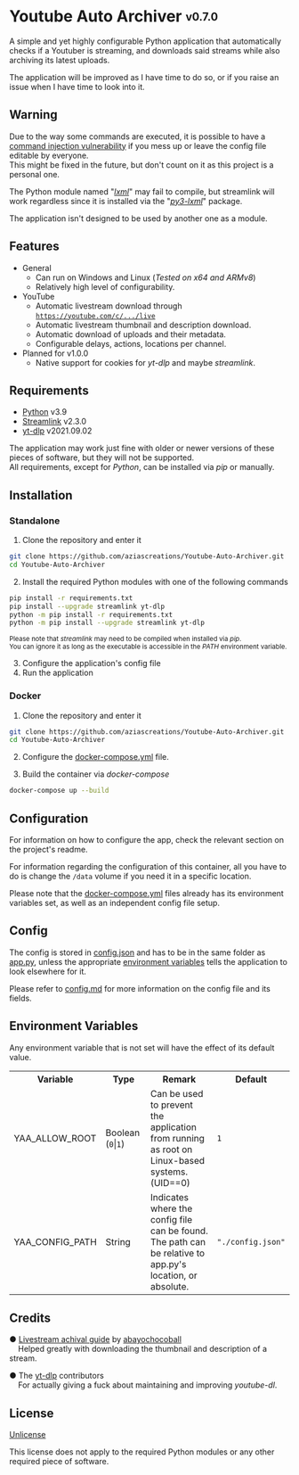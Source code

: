 # Youtube Auto Archiver <sub><sup>v0.7.0</sup></sub>
A simple and yet highly configurable Python application that automatically checks if a Youtuber is streaming,
and downloads said streams while also archiving its latest uploads.

The application will be improved as I have time to do so, or if you raise an issue when I have time to look into it.

## Warning
Due to the way some commands are executed, it is possible to have a
[command injection vulnerability](https://owasp.org/www-community/attacks/Command_Injection)
if you mess up or leave the config file editable by everyone.<br><!--This problem **can be mitigated** if you set up the appropriate [environment variables ](#environment-variables).-->
This might be fixed in the future, but don't count on it as this project is a personal one.

The Python module named "*[lxml](https://lxml.de/)*" may fail to compile, but streamlink will work regardless since 
it is installed via the "*[py3-lxml](https://pkgs.alpinelinux.org/packages?name=py3-lxml)*" package.

The application isn't designed to be used by another one as a module.


## Features
* General
  * Can run on Windows and Linux (*Tested on x64 and ARMv8*)
  * Relatively high level of configurability.
* YouTube
  * Automatic livestream download through <code>https://youtube.com/c/.../live</code>
  * Automatic livestream thumbnail and description download.
  * Automatic download of uploads and their metadata.
  * Configurable delays, actions, locations per channel.
* Planned for v1.0.0
  * Native support for cookies for *yt-dlp* and maybe *streamlink*.

## Requirements
* [Python](https://www.python.org/) v3.9
* [Streamlink](https://streamlink.github.io/) v2.3.0
* [yt-dlp](https://github.com/yt-dlp/yt-dlp) v2021.09.02

The application may work just fine with older or newer versions of these pieces of software, but they will not be supported.<br>
All requirements, except for *Python*, can be installed via *pip* or manually.

## Installation

### Standalone
1. Clone the repository and enter it
```bash
git clone https://github.com/aziascreations/Youtube-Auto-Archiver.git
cd Youtube-Auto-Archiver
```

2. Install the required Python modules with one of the following commands
```bash
pip install -r requirements.txt
pip install --upgrade streamlink yt-dlp
python -m pip install -r requirements.txt
python -m pip install --upgrade streamlink yt-dlp
```
<sup>Please note that *streamlink* may need to be compiled when installed via *pip*.<br>
You can ignore it as long as the executable is accessible in the *PATH* environment variable.</sup>

3. Configure the application's config file
4. Run the application

### Docker
1. Clone the repository and enter it
```bash
git clone https://github.com/aziascreations/Youtube-Auto-Archiver.git
cd Youtube-Auto-Archiver
```

2. Configure the [docker-compose.yml](docker-compose.yml) file.

3. Build the container via *docker-compose*
```bash
docker-compose up --build
```

## Configuration

For information on how to configure the app, check the relevant section on the project's readme.

For information regarding the configuration of this container, all you have to do is change the `/data` volume if you need it in a specific location.

Please note that the [docker-compose.yml](docker/docker-compose.yml) files already has its environment variables set, as well as an independent config file setup.


## Config
The config is stored in [config.json](config.json) and has to be in the same folder as [app.py](app.py), unless the
appropriate [environment variables](#environment-variables) tells the application to look elsewhere for it.

Please refer to [config.md](config.md) for more information on the config file and its fields.

## Environment Variables
Any environment variable that is not set will have the effect of its default value.

<table>
    <tr>
        <th style="width:25%">Variable</th>
        <th style="width:20%">Type</th>
        <th style="width:50%">Remark</th>
        <th style="width:5%">Default</th>
    </tr>
    <tr>
        <td>YAA_ALLOW_ROOT</td>
        <td>Boolean (<code>0</code>|<code>1</code>)</td>
        <td>Can be used to prevent the application from running as root on Linux-based systems. (UID==0)</td>
        <td><code>1</code></td>
    </tr>
    <!--<tr>
        <td>YAA_ALLOW_RAW_PARAMETERS</td>
        <td>Boolean (<code>0</code>|<code>1</code>)</td>
        <td>Can be used to prevent the command injection attacks.</td>
        <td><code>1</code></td>
    </tr>-->
    <tr>
        <td>YAA_CONFIG_PATH</td>
        <td>String</td>
        <td>
            Indicates where the config file can be found.<br>
            The path can be relative to app.py's location, or absolute.
        </td>
        <td><code>"./config.json"</code></td>
    </tr>
</table>

## Credits
● [Livestream achival guide](https://github.com/abayochocoball/hollow_memories/blob/master/archiving_livestreams.md)
by [abayochocoball](https://github.com/abayochocoball) <br>
&nbsp;&nbsp;&nbsp;&nbsp;Helped greatly with downloading the thumbnail and description of a stream.

● The [yt-dlp](https://github.com/yt-dlp/yt-dlp) contributors<br>
&nbsp;&nbsp;&nbsp;&nbsp;For actually giving a fuck about maintaining and improving *youtube-dl*.

## License
[Unlicense](LICENSE)

This license does not apply to the required Python modules or any other required piece of software.
